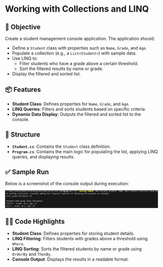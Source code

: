 # Working with Collections and LINQ

## 📝 Objective
Create a student management console application. The application should:
- Define a `Student` class with properties such as `Name`, `Grade`, and `Age`.
- Populate a collection (e.g., a `List<Student>`) with sample data.
- Use LINQ to:
  - Filter students who have a grade above a certain threshold.
  - Sort the filtered results by name or grade.
- Display the filtered and sorted list.

## 📦 Features
- **Student Class**: Defines properties for `Name`, `Grade`, and `Age`.
- **LINQ Queries**: Filters and sorts students based on specific criteria.
- **Dynamic Data Display**: Outputs the filtered and sorted list to the console.


## 🧱 Structure
- **`Student.cs`**: Contains the `Student` class definition.
- **`Program.cs`**: Contains the main logic for populating the list, applying LINQ queries, and displaying results.

## ✅ Sample Run
Below is a screenshot of the console output during execution:

![Sample Run](./images/image.png)

## 🧑‍💻 Code Highlights
- **Student Class**: Defines properties for storing student details.
- **LINQ Filtering**: Filters students with grades above a threshold using `Where`.
- **LINQ Sorting**: Sorts the filtered students by name or grade using `OrderBy` and `ThenBy`.
- **Console Output**: Displays the results in a readable format.